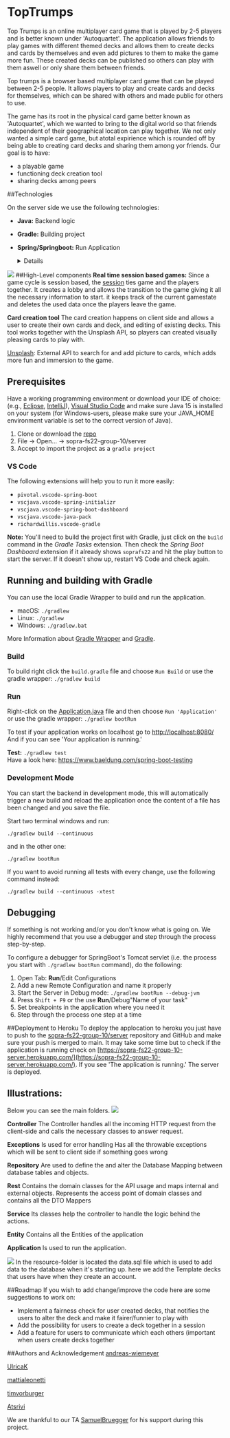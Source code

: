 # TopTrumps
Top Trumps is an online multiplayer card game that is played by 2-5 players and is better known under 'Autoquartet'. 
The application allows friends to play games with different themed decks and allows them to create decks and 
cards by themselves and even add pictures to them to make the game more fun.
These created decks can be published so others can play with them aswell or only share them between friends.



Top trumps is a browser based multiplayer card game that can be played between 2-5 people. It allows players to play and create cards and decks for themselves, 
which can be shared with others and made public for others to use.

The game has its root in the physical card game better known as 'Autoquartet', 
which we wanted to bring to the digital world so that friends independent of their geographical location can play together.
We not only wanted a simple card game, but atotal expirience which is rounded off by being able to creating card decks and sharing them among yor friends.
Our goal is to have:
- a playable game
- functioning deck creation tool
- sharing decks among peers


##Technologies

On the server side we use the following technologies:
- **Java:** Backend logic
- **Gradle:** Building project
- **Spring/Springboot:** Run Application 
    <details><summary>Details</summary>
    <p>

  - Documentation: https://docs.spring.io/spring-boot/docs/current/reference/html/index.html
  - Guides: http://spring.io/guides
      - Building a RESTful Web Service: http://spring.io/guides/gs/rest-service/
      - Building REST services with Spring: http://spring.io/guides/tutorials/bookmarks/
    </p>
    </details>




![](Pictures/Server_Stack.png)
##High-Level components
**Real time session based games:**
Since a game cycle is session based, the [session](https://github.com/sopra-fs22-group-10/server/blob/master/src/main/java/ch/uzh/ifi/hase/soprafs22/entity/Session.java) 
ties game and the players together. It creates a lobby and allows the transition to the game
giving it all the necessary information to start. it keeps track of the current gamestate and deletes
the used data once the players leave the game.
 
**Card creation tool**
The card creation happens on client side and allows a user to create their own cards and deck, and editing of existing decks.
This tool works together with the Unsplash API, so players can created visually pleasing cards to play with.

[Unsplash](https://unsplash.com/): External API to search for and add picture to cards, which adds more fun and immersion to the game.



## Prerequisites

Have a working programming environment or download your IDE of choice: (e.g., [Eclipse](http://www.eclipse.org/downloads/), [IntelliJ](https://www.jetbrains.com/idea/download/)), [Visual Studio Code](https://code.visualstudio.com/) and make sure Java 15 is installed on your system (for Windows-users, please make sure your JAVA_HOME environment variable is set to the correct version of Java).
1. Clone or download the [repo](https://github.com/sopra-fs22-group-10/server)
2. File -> Open... -> sopra-fs22-group-10/server
3. Accept to import the project as a `gradle project`

### VS Code
The following extensions will help you to run it more easily:
-   `pivotal.vscode-spring-boot`
-   `vscjava.vscode-spring-initializr`
-   `vscjava.vscode-spring-boot-dashboard`
-   `vscjava.vscode-java-pack`
-   `richardwillis.vscode-gradle`

**Note:** You'll need to build the project first with Gradle, just click on the
`build` command in the _Gradle Tasks_ extension. Then check the _Spring Boot Dashboard_ extension if it already shows `soprafs22` 
and hit the play button to start the server. If it doesn't show up, restart VS Code and check again.


## Running and building with Gradle

You can use the local Gradle Wrapper to build and run the application.
- macOS: `./gradlew`
- Linux: `./gradlew`
- Windows: `./gradlew.bat`

 More Information about [Gradle Wrapper](https://docs.gradle.org/current/userguide/gradle_wrapper.html) and [Gradle](https://gradle.org/docs/).


### Build
To build right click the `build.gradle` file and choose `Run Build`
or use the gradle wrapper: `./gradlew build`

### Run

Right-click on the [Application.java](https://github.com/sopra-fs22-group-10/server/blob/master/src/main/java/ch/uzh/ifi/hase/soprafs22/Application.java) file and then choose `Run 'Application'`
or use the gradle wrapper:
 `./gradlew bootRun`

To test if your application works on localhost go to [http://localhost:8080/](http://localhost:8080/)
And if you can see 'Your application is running.'


**Test:**
``./gradlew test``       
Have a look here: https://www.baeldung.com/spring-boot-testing

### Development Mode 

You can start the backend in development mode, this will automatically trigger a new build and reload the application
once the content of a file has been changed and you save the file.

Start two terminal windows and run:

`./gradlew build --continuous`

and in the other one:

`./gradlew bootRun`

If you want to avoid running all tests with every change, use the following command instead:

`./gradlew build --continuous -xtest`


## Debugging

If something is not working and/or you don't know what is going on. We highly recommend that you use a debugger and step
through the process step-by-step.

To configure a debugger for SpringBoot's Tomcat servlet (i.e. the process you start with `./gradlew bootRun` command),
do the following:

1. Open Tab: **Run**/Edit Configurations
2. Add a new Remote Configuration and name it properly
3. Start the Server in Debug mode: `./gradlew bootRun --debug-jvm`
4. Press `Shift + F9` or the use **Run**/Debug"Name of your task"
5. Set breakpoints in the application where you need it
6. Step through the process one step at a time



##Deployment to Heroku
To deploy the applocation to heroku you just have to push to the [sopra-fs22-group-10/server](https://github.com/sopra-fs22-group-10/server)
repository and GitHub and make sure your push is merged to main. It may take some time but to check if the application
is running check on [https://sopra-fs22-group-10-server.herokuapp.com/](https://sopra-fs22-group-10-server.herokuapp.com/).
If you see 'The application is running.' The server is deployed.

## Illustrations:
Below you can see the main folders.
![](Pictures/Important_Folders.png)

**Controller**
The Controller handles all the incoming HTTP request from the client-side
and calls the necessary classes to answer request.

**Exceptions** Is used for error handling Has all the throwable exceptions 
which will be sent to client side if something goes wrong

**Repository**
Are used to define the and alter the Database Mapping between database tables and objects.

**Rest**
Contains the domain classes for the API usage and maps internal and external objects.
Represents the access point of domain classes and contains all the DTO Mappers

**Service**
Its classes help the controller to handle the logic behind the actions.

**Entity**
Contains all the Entities of the application

**Application** Is used to run the application.

![](Pictures/Resources-Folder.png)
In the resource-folder is located the data.sql file which is used
to add data to the database when it's starting up. here we add the Template decks
that users have when they create an account.

##Roadmap
If you wish to add change/improve the code here are some suggestions to work on:
    
- Implement a fairness check for user created decks, that notifies the users to alter the deck and make it fairer/funnier to play with
- Add the possibility for users to create a deck together in a session
- Add a feature for users to communicate which each others (important when users create decks together

##Authors and Acknowledgement
[andreas-wiemeyer](https://github.com/andreas-wiemeyer)

[UlricaK](https://github.com/UlricaK)

[mattialeonetti](https://github.com/mattialeonetti)

[timvorburger](https://github.com/timvorburger)

[Atsrivi](https://github.com/Atsrivi)

We are thankful to our TA [SamuelBruegger](https://github.com/SamuelBruegger) for his support during this project.


